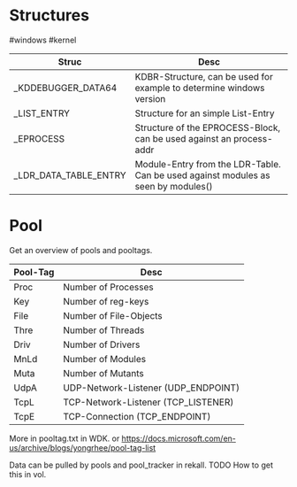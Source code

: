 # Structures
#windows #kernel

| Struc  | Desc |
| ------------- | ------------- |
| \_KDDEBUGGER_DATA64 | KDBR-Structure, can be used for example to determine windows version |
| \_LIST_ENTRY | Structure for an simple List-Entry |
| \_EPROCESS | Structure of the EPROCESS-Block, can be used against an process-addr |
| \_LDR_DATA_TABLE_ENTRY | Module-Entry from the LDR-Table. Can be used against modules as seen by modules() |

# Pool
Get an overview of pools and pooltags.

| Pool-Tag  | Desc |
| ------------- | ------------- |
| Proc  | Number of Processes  |
| Key | Number of reg-keys |
| File | Number of File-Objects |
| Thre | Number of Threads |
| Driv | Number of Drivers |
| MnLd | Number of Modules |
| Muta | Number of Mutants |
| UdpA | UDP-Network-Listener (UDP_ENDPOINT) |
| TcpL | TCP-Network-Listener (TCP_LISTENER) |
| TcpE | TCP-Connection (TCP_ENDPOINT) |

More in pooltag.txt in WDK. or https://docs.microsoft.com/en-us/archive/blogs/yongrhee/pool-tag-list

Data can be pulled by pools and pool_tracker in rekall.
TODO How to get this in vol.

